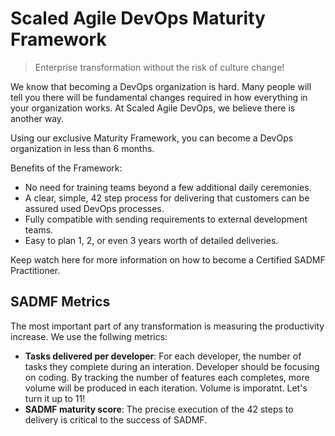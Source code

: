 # Scaled Agile DevOps Maturity Framework

>Enterprise transformation without the risk of culture change!

We know that becoming a DevOps organization is hard. Many people will tell you there will be fundamental changes
required in how everything in your organization works. At Scaled Agile DevOps, we believe there is another way.

Using
our exclusive Maturity Framework, you can become a DevOps organization in less than 6 months.

Benefits of the Framework:

- No need for training teams beyond a few additional daily ceremonies.
- A clear, simple, 42 step process for delivering that customers can be assured used DevOps processes.
- Fully compatible with sending requirements to external development teams.
- Easy to plan 1, 2, or even 3 years worth of detailed deliveries.

Keep watch here for more information on how to become a Certified SADMF Practitioner.

## SADMF Metrics

The most important part of any transformation is measuring the productivity increase. We use the follwing metrics:

- **Tasks delivered per developer**: For each developer, the number of tasks they complete during an interation. Developer
  should be focusing on coding. By tracking the number of features each completes, more volume will be produced in each
  iteration. Volume is imporatnt. Let's turn it up to 11!
- **SADMF maturity score**: The precise execution of the 42 steps to delivery is critical to the success of SADMF.


